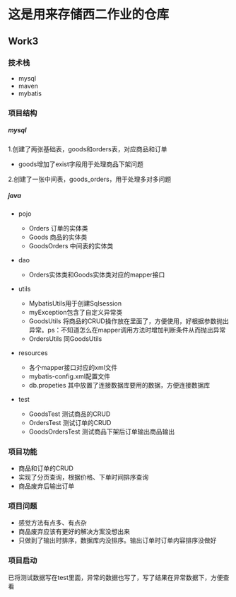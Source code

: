 # 这是用来存储西二作业的仓库

## Work3

### 技术栈

- mysql
- maven
- mybatis

### 项目结构

##### mysql

1.创建了两张基础表，goods和orders表，对应商品和订单

- goods增加了exist字段用于处理商品下架问题

2.创建了一张中间表，goods_orders，用于处理多对多问题

##### java

- pojo
  - Orders 订单的实体类
  - Goods 商品的实体类
  - GoodsOrders 中间表的实体类

- dao
  - Orders实体类和Goods实体类对应的mapper接口
- utils
  - MybatisUtils用于创建Sqlsession
  - myException包含了自定义异常类
  - GoodsUtils 将商品的CRUD操作放在里面了，方便使用，好根据参数抛出异常。ps：不知道怎么在mapper调用方法时增加判断条件从而抛出异常
  - OrdersUtils 同GoodsUtils
- resources
  - 各个mapper接口对应的xml文件
  - mybatis-config.xml配置文件
  - db.propeties 其中放置了连接数据库要用的数据，方便连接数据库
- test
  - GoodsTest 测试商品的CRUD
  - OrdersTest 测试订单的CRUD
  - GoodsOrdersTest  测试商品下架后订单输出商品输出

### 项目功能

- 商品和订单的CRUD
- 实现了分页查询，根据价格、下单时间排序查询
- 商品废弃后输出订单

### 项目问题

- 感觉方法有点多、有点杂
- 商品废弃应该有更好的解决方案没想出来
- 只做到了输出时排序，数据库内没排序。输出订单时订单内容排序没做好

### 项目启动

已将测试数据写在test里面，异常的数据也写了，写了结果在异常数据下，方便查看
